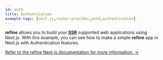 ```yaml
---
id: auth
title: Authentication
example-tags: [next.js,router-provider,antd,authentication]
---
```


**refine** allows you to build your [**SSR**](https://nextjs.org/docs/basic-features/pages#server-side-rendering) supported web applications using Next.js. With this example, you can see how to make a simple **refine** app in Next.js with Authentication features.

[Refer to the refine Next.js documentation for more information. →](../../advanced-tutorials/ssr/nextjs.md)

<CodeSandboxExample path="with-nextjs-auth" />
